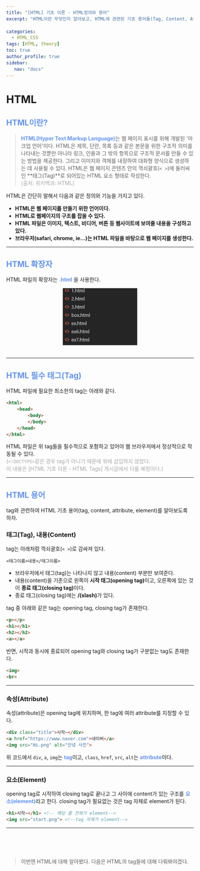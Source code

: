 ```yaml
---
title: "[HTML] 기초 이론 - HTML정의와 용어"
excerpt: "HTML이란 무엇인지 알아보고, HTML에 관련된 기초 용어들(Tag, Content, Attribute, Element)들을 알아보자"

categories: 
  - HTML_CSS
tags: [HTML, theory]
toc: true
author_profile: true 
sidebar:
   nav: "docs"
---
```


# HTML
## <span style="color:cornflowerblue">**HTML이란?**</span>
> <span style="color:cornflowerblue">**HTML(Hyper Text Markup Language)**</span>는 웹 페이지 표시를 위해 개발된 '마크업 언어'이다. HTML은 제목, 단란, 목록 등과 같은 본문을 위한 구조적 의미를 나타내는 것뿐만 아니라 링크, 인용과 그 밖의 항목으로 구조적 문서를 만들 수 있는 방법을 제공한다. 그리고 이미지와 객체를 내장하여 대화형 양식으로 생성하는 데 사용될 수 있다. HTML은 웹 페이지 콘텐츠 안의 꺽쇠괄호(`< >`)에 둘러싸인 **태그(Tag)**로 되어있는 HTML 요소 형태로 작성한다. <br> <span style="color:darkgrey">(출처: 위키백과: HTML)</span>

HTML은 간단히 말해서 다음과 같은 정의와 기능을 가지고 있다.
<ul><b>
<li>HTML은 웹 페이지를 만들기 위한 언어이다.</li>
<li>HTML로 웹페이지의 구조를 잡을 수 있다.</li>
<li>HTML 파일은 이미지, 텍스트, 비디어, 버튼 등 웹사이트에 보여줄 내용을 구성하고 있다.</li>
<li>브라우저(safari, chrome, ie...)는 HTML 파일을 바탕으로 웹 페이지를 생성한다.</li>
</b></ul>

---
## <span style="color:cornflowerblue">**HTML 확장자**</span>
HTML 파일의 확장자는 <span style="color:cornflowerblue"><b>.html</b></span> 을 사용한다.<br>
<div style="text-align: center;"><img src="/assets/images/20221011html/html.png"></div>
<br>

---

## <span style="color:cornflowerblue">**HTML 필수 태그(Tag)**</span>
HTML 파일에 필요한 최소한의 tag는 아래와 같다.
```html
<html>
    <head>
        <body>
        </body>
    </head>
</html>
```
HTML 파일은 위 tag들을 필수적으로 포함하고 있어야 웹 브라우저에서 정상적으로 작동될 수 있다.<br>
<span style="color:darkgrey">(`<!DOCTYPE>`같은 경우 tag가 아니기 때문에 위에 삽입하지 않았다.<br> 이 내용은 [HTML 기초 이론 - HTML Tags] 게시글에서 다룰 예정이다.)</span>

---

## <span style="color:cornflowerblue">**HTML 용어**</span>


tag와 관련하여 HTML 기초 용어(tag, content, attribute, element)를 알아보도록 하자.


### 태그(Tag), 내용(Content)
tag는 아래처럼 꺽쇠괄호(`< >`)로 감싸져 있다.
```
<태그이름>내용</태그이름>
```
<ul>
<li>브라우저에서 태그(tag)는 나타나지 않고 내용(content) 부분만 보여준다.</li>
<li>내용(content)을 기준으로 왼쪽이 <b>시작 태그(opening tag)</b>이고, 오른쪽에 있는 것이 <b>종료 태그(closing tag)</b>이다. </li>
<li>종료 태그(closing tag)에는 <b>/(slash)</b>가 있다.</li>
</ul>

tag 중 아래와 같은 tag는 opening tag, closing tag가 존재한다.
```html
<p></p>
<h1></h1>
<h2></h2>
<a></a>
```
반면, 시작과 동시에 종료되어 opening tag와 closing tag가 구분없는 tag도 존재한다.
```html
<img>
<br>
```
---
### 속성(Attribute)
속성(attribute)은 opening tag에 위치하며, 한 tag에 여러 attribute를 지정할 수 있다.
```html
<div class="title">시작~</div>
<a href="https://www.naver.com">네이버</a>
<img src="Hi.png" alt="안녕 사진">
```
위 코드에서 `div`, `a`, `img`는 <span style="color:cornflowerblue">**tag**</span>이고, `class`, `href`, `src`, `alt`는 <span style="color:cornflowerblue">**attribute**</span>이다.

---
### 요소(Element)
opening tag로 시작하여 closing tag로 끝나고 그 사이에 content가 있는 구조를 <span style="color:cornflowerblue">**요소(element)**</span>라고 한다. closing tag가 필요없는 것은 tag 자체로 element가 된다.
```html
<h1>시작~</h1> <!-- 해당 줄 전체가 element-->
<img src="start.png"> <!--tag 자체가 element-->
```
---

<br><br>
<br>
>이번엔 HTML에 대해 알아봤다. 다음은 HTML의 tag들에 대해 다뤄봐야겠다.